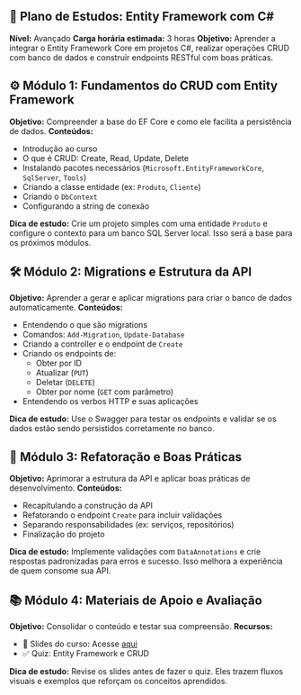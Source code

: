 ## 🧠 Plano de Estudos: Entity Framework com C#

**Nível:** Avançado **Carga horária estimada:** 3 horas **Objetivo:** Aprender a integrar o Entity Framework Core em projetos C#, realizar operações CRUD com banco de dados e construir endpoints RESTful com boas práticas.

## ⚙️ Módulo 1: Fundamentos do CRUD com Entity Framework
**Objetivo:** Compreender a base do EF Core e como ele facilita a persistência de dados.
**Conteúdos:**
- Introdução ao curso
- O que é CRUD: Create, Read, Update, Delete
- Instalando pacotes necessários (`Microsoft.EntityFrameworkCore`, `SqlServer`, `Tools`)
- Criando a classe entidade (ex: `Produto`, `Cliente`)
- Criando o `DbContext`
- Configurando a string de conexão

**Dica de estudo:** Crie um projeto simples com uma entidade `Produto` e configure o contexto para um banco SQL Server local. Isso será a base para os próximos módulos.

## 🛠️ Módulo 2: Migrations e Estrutura da API
**Objetivo:** Aprender a gerar e aplicar migrations para criar o banco de dados automaticamente.
**Conteúdos:**
- Entendendo o que são migrations
- Comandos: `Add-Migration`, `Update-Database`
- Criando a controller e o endpoint de `Create`
- Criando os endpoints de:
    - Obter por ID
    - Atualizar (`PUT`)
    - Deletar (`DELETE`)
    - Obter por nome (`GET` com parâmetro)
- Entendendo os verbos HTTP e suas aplicações

**Dica de estudo:** Use o Swagger para testar os endpoints e validar se os dados estão sendo persistidos corretamente no banco.

## 🔄 Módulo 3: Refatoração e Boas Práticas
**Objetivo:** Aprimorar a estrutura da API e aplicar boas práticas de desenvolvimento.
**Conteúdos:**
- Recapitulando a construção da API
- Refatorando o endpoint `Create` para incluir validações
- Separando responsabilidades (ex: serviços, repositórios)
- Finalização do projeto

**Dica de estudo:** Implemente validações com `DataAnnotations` e crie respostas padronizadas para erros e sucesso. Isso melhora a experiência de quem consome sua API.

## 📚 Módulo 4: Materiais de Apoio e Avaliação
**Objetivo:** Consolidar o conteúdo e testar sua compreensão.
**Recursos:**
- 📑 Slides do curso: Acesse [aqui](https://academiapme-my.sharepoint.com/:p:/g/personal/kawan_dio_me/EYrDz6F9CWBGvwSM5BbPUCQBs9ymmPa8IHXDktJe_zijjA?e=rxZxub)
- ✅ Quiz: Entity Framework e CRUD

**Dica de estudo:** Revise os slides antes de fazer o quiz. Eles trazem fluxos visuais e exemplos que reforçam os conceitos aprendidos.

